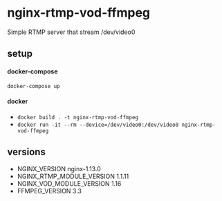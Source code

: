 # nginx-rtmp-vod-ffmpeg
Simple RTMP server that stream /dev/video0 
## setup
#### docker-compose
`docker-compose up`
#### docker
* `docker build . -t nginx-rtmp-vod-ffmpeg`
* `docker run -it --rm --device=/dev/video0:/dev/video0 nginx-rtmp-vod-ffmpeg`
## versions
* NGINX_VERSION nginx-1.13.0
* NGINX_RTMP_MODULE_VERSION 1.1.11
* NGINX_VOD_MODULE_VERSION 1.16
* FFMPEG_VERSION 3.3


